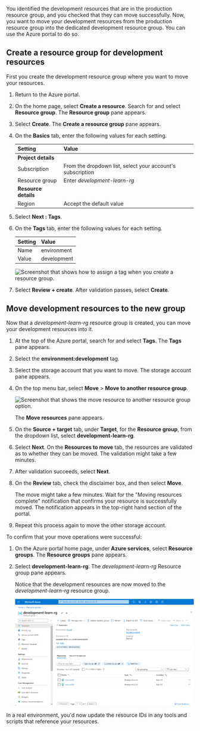 You identified the development resources that are in the production resource group, and you checked that they can move successfully. Now, you want to move your development resources from the production resource group into the dedicated development resource group. You can use the Azure portal to do so.

## Create a resource group for development resources

First you create the development resource group where you want to move your resources.

1. Return to the Azure portal.

1. On the home page, select **Create a resource**. Search for and select **Resource group**. The **Resource group** pane appears.

1. Select **Create**. The **Create a resource group** pane appears.

1. On the **Basics** tab, enter the following values for each setting.

    | Setting | Value |
    |---|---|
    | **Project details** |
    | Subscription | From the dropdown list, select your account's subscription  |
    | Resource group | Enter *development-learn-rg* |
    | **Resource details** |
    | Region | Accept the default value |

1. Select **Next : Tags**.

1. On the **Tags** tab, enter the following values for each setting.

    | Setting | Value |
    |---|---|
    | Name | environment |
    | Value | development  |

    ![Screenshot that shows how to assign a tag when you create a resource group.](../media/7-exercise-set-tags-on-rg.png)

1. Select **Review + create**. After validation passes, select **Create**.

## Move development resources to the new group

Now that a *development-learn-rg* resource group is created, you can move your development resources into it.

1. At the top of the Azure portal, search for and select **Tags**. The **Tags** pane appears.

1. Select the **environment:development** tag.

1. Select the storage account that you want to move. The storage account pane appears.

1. On the top menu bar, select **Move** > **Move to another resource group**.

    ![Screenshot that shows the move resource to another resource group option.](../media/7-exercise-move-resource.png)

    The **Move resources** pane appears.

1. On the **Source + target** tab, under **Target**, for the **Resource group**, from the dropdown list, select **development-learn-rg**.

1. Select **Next**. On the **Resources to move** tab, the resources are validated as to whether they can be moved. The validation might take a few minutes.

1. After validation succeeds, select **Next**.

1. On the **Review** tab, check the disclaimer box, and then select **Move**.

    The move might take a few minutes. Wait for the "Moving resources complete" notification that confirms your resource is successfully moved. The notification appears in the top-right hand section of the portal.

1. Repeat this process again to move the other storage account.

To confirm that your move operations were successful:

1. On the Azure portal home page, under **Azure services**, select **Resource groups**. The **Resource groups** pane appears.

1. Select **development-learn-rg**. The *development-learn-rg* Resource group pane appears.

    Notice that the development resources are now moved to the *development-learn-rg* resource group.

    ![Screenshot that shows resources moved.](../media/7-exercise-resources-moved.png)

In a real environment, you'd now update the resource IDs in any tools and scripts that reference your resources.
